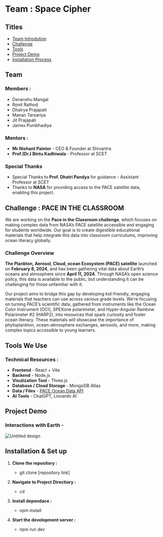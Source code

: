 # Team : Space Cipher

## Titles

- [Team Introdution](#Team)
- [Challenge](#Challenge--PACE-IN-THE-CLASSROOM)
- [Tools](#Tools-We-Use)
- [Project Demo](#Project-Demo)
- [Installation Process](#Installation--Set-up)


## Team

### Members :

- Devanshu Mangal
- Ronit Rathod
- Dhairya Prajapati
- Manan Tarsariya
- Jit Prajapati
- Jainex Pumbhadiya

### Mentors :

- **Mr.Nishant Painter** - CEO & Founder at Shivantra
- **Prof.(Dr.) Bintu Kadhiwala** - Professor at SCET

### Special Thanks

- Special Thanks to **Prof. Dhatri Pandya** for guidance - Assistant Professor at SCET
- Thanks to **NASA** for providing access to the PACE satellite data, enabling this project.


## Challenge : PACE IN THE CLASSROOM

We are working on the **Pace in the Classroom challenge**, which focuses on making complex data from NASA’s PACE satellite accessible and engaging for students worldwide. Our goal is to create digestible educational materials that help integrate this data into classroom curriculums, improving ocean literacy globally.

### Challenge Overview
**The Plankton, Aerosol, Cloud, ocean Ecosystem (PACE) satellite** launched on **February 8, 2024**, and has been gathering vital data about Earth’s oceans and atmosphere since **April 11, 2024**. Through NASA’s open science policy, this data is available to the public, but understanding it can be challenging for those unfamiliar with it.

Our project aims to bridge this gap by developing kid-friendly, engaging materials that teachers can use across various grade levels. We’re focusing on turning PACE’s scientific data, gathered from instruments like the Ocean Color Instrument (OCI), SPEXone polarimeter, and Hyper-Angular Rainbow Polarimeter #2 (HARP2), into resources that spark curiosity and foster ocean literacy. These materials will showcase the importance of phytoplankton, ocean-atmosphere exchanges, aerosols, and more, making complex topics accessible to young learners.


## Tools We Use

### Technical Resources :

- **Frontend** - React + Vite
- **Backend** - Node.js
- **Visulization Tool** - Three.js
- **Database / Cload Storage** - MongoDB Atlas
- **Data / Files** - [PACE Ocean Data API](#https://oceandata.sci.gsfc.nasa.gov/api/file_search/)
- **AI Tools** - ChatGPT, Lionardo AI


## Project Demo

### Interactions with Earth -
  ![Untitled design](https://github.com/user-attachments/assets/fb4b63e1-a174-44f6-b481-17ecec4a8e21)



## Installation & Set up

1. **Clone the repository :**
   - git clone [repository link]

2. **Navigate to Project Directiory :**
   - cd 

3. **Install dependace :**
   - npm install 

4. **Start the development server :**
   - npm run dev
